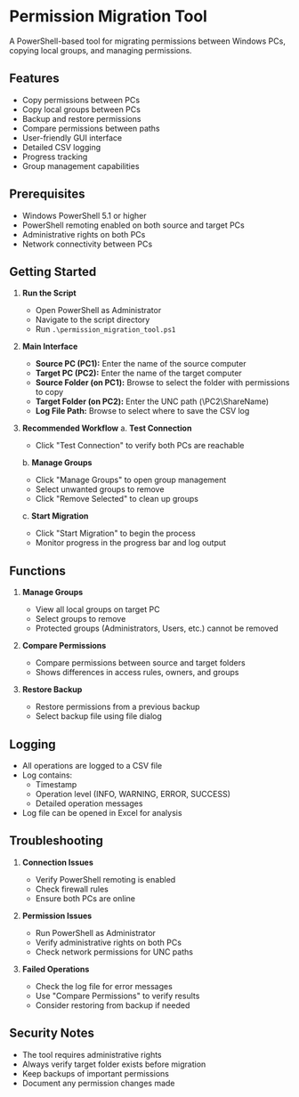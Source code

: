 # Permission Migration Tool

A PowerShell-based tool for migrating permissions between Windows PCs, copying local groups, and managing permissions.

## Features

- Copy permissions between PCs
- Copy local groups between PCs
- Backup and restore permissions
- Compare permissions between paths
- User-friendly GUI interface
- Detailed CSV logging
- Progress tracking
- Group management capabilities

## Prerequisites

- Windows PowerShell 5.1 or higher
- PowerShell remoting enabled on both source and target PCs
- Administrative rights on both PCs
- Network connectivity between PCs

## Getting Started

1. **Run the Script**
   - Open PowerShell as Administrator
   - Navigate to the script directory
   - Run `.\permission_migration_tool.ps1`

2. **Main Interface**
   - **Source PC (PC1):** Enter the name of the source computer
   - **Target PC (PC2):** Enter the name of the target computer
   - **Source Folder (on PC1):** Browse to select the folder with permissions to copy
   - **Target Folder (on PC2):** Enter the UNC path (\\PC2\ShareName)
   - **Log File Path:** Browse to select where to save the CSV log

3. **Recommended Workflow**
   a. **Test Connection**
      - Click "Test Connection" to verify both PCs are reachable
   
   b. **Manage Groups**
      - Click "Manage Groups" to open group management
      - Select unwanted groups to remove
      - Click "Remove Selected" to clean up groups
   
   c. **Start Migration**
      - Click "Start Migration" to begin the process
      - Monitor progress in the progress bar and log output

## Functions

1. **Manage Groups**
   - View all local groups on target PC
   - Select groups to remove
   - Protected groups (Administrators, Users, etc.) cannot be removed

2. **Compare Permissions**
   - Compare permissions between source and target folders
   - Shows differences in access rules, owners, and groups

3. **Restore Backup**
   - Restore permissions from a previous backup
   - Select backup file using file dialog

## Logging

- All operations are logged to a CSV file
- Log contains:
  - Timestamp
  - Operation level (INFO, WARNING, ERROR, SUCCESS)
  - Detailed operation messages
- Log file can be opened in Excel for analysis

## Troubleshooting

1. **Connection Issues**
   - Verify PowerShell remoting is enabled
   - Check firewall rules
   - Ensure both PCs are online

2. **Permission Issues**
   - Run PowerShell as Administrator
   - Verify administrative rights on both PCs
   - Check network permissions for UNC paths

3. **Failed Operations**
   - Check the log file for error messages
   - Use "Compare Permissions" to verify results
   - Consider restoring from backup if needed

## Security Notes

- The tool requires administrative rights
- Always verify target folder exists before migration
- Keep backups of important permissions
- Document any permission changes made